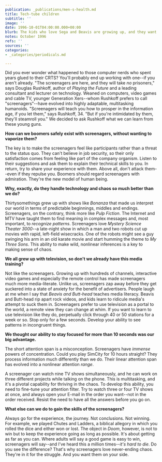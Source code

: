 ```yaml
---
publication: _publications/men-s-health.md
title: Tech-tube children
subtitle: ''
image: ''
date: 1996-10-01T04:00:00.000+00:00
blurb: The kids who love Sega and Beavis are growing up, and they want your job
notes: October 1996
refs: ''
sources: ''
categories:
- _categories/periodicals.md

---
```

Did you ever wonder what happened to those computer nerds who spent years glued to their CRTS? You'll probably end up working with one--if you aren't already. "The screenagers are here, and they will take _no_ prisoners," says Douglas Rushkoff, author of _Playing the Future_ and a leading consultant and lecturer on technology. Weaned on computers, video games and cable TV, younger Generation Xers--whom Rushkoff prefers to call "screenagers"--have evolved into highly adaptable, multitasking humanoids. "Screenagers will teach you how to prosper in the information age, if you let them," says Rushkoff, 34. "But if you're intimidated by them, they'll steamroll you." We decided to ask Rushkoff what we can learn from these young guns.

**How can we boomers safely exist with screenagers, without wanting to vaporize them?**

The key is to make the screenagers feel like participants rather than a threat to the status quo. They can't believe in job security, so their only satisfaction comes from feeling like part of the company organism. Listen to their suggestions and ask them to explain their technical skills to you. In return, try to share your experience with them. Above all, don't attack them--even if they repulse you. Boomers should regard screenagers with admiration. They're the new model of human being.

**Why, exactly, do they handle technology and chaos so much better than we do?**

Thirtysomethings grew up with shows like _Bonanza_ that made us interpret our world in terms of predictable beginnings, middles and endings. Screenagers, on the contrary, think more like _Pulp Fiction_. The Internet and MTV have taught them to find meaning in complex messages and, most important, to _recognize patterns_. Screenagers love _Mystery Science Theater 3000_--a late-night show in which a man and two robots cut up movies with rapid, left-field wisecracks. One of the robots might see a guy swinging his arm in an old karate movie and start humming the theme to _My Three Sons_. This ability to make wild, nonlinear inferences is a key to making sense of chaos.

**We all grew up with television, so don't we already have this media training?**

Not like the screenagers. Growing up with hundreds of channels, interactive video games and especially the remote control has made screenagers much more media-literate. Unlike us, screenagers zap away before they get suckered into a state of anxiety for the benefit of advertisers. People laugh at me when I say that _Beavis and Butt-head_ teaches media literacy. Beavis and Butt-head rip apart rock videos, and kids learn to ridicule media's attempt to suck them in. Screenagers prefer to use television as a portal to the world, a remote view they can change at whim. If you want to learn to use television like they do, perpetually click through 40 or 50 stations for a week or so. Stop only for a few seconds. Develop your ability to see patterns in incongruent things.

**We thought our ability to stay focused for more than 10 seconds was our big advantage.**

The short attention span is a misconception. Screenagers have _immense_ powers of concentration. Could you play SimCity for 10 hours straight? They process information much differently than we do. Their linear attention span has evolved into a nonlinear attention _range_.

A screenager can watch nine TV shows simultaneously, and he can work on three different projects while talking on the phone. This is multitasking, and it's a pivotal capability for thriving in the chaos. To develop this ability, you need to fine-tune your attention filter. Try to watch three or four TV shows at once, and always open your E-mail in the order you want--not in the order received. Resist the need to have all the answers before you go on.

**What else can we do to gain the skills of the screenagers?**

Always go for the experience, the journey. Not conclusions. Not winning. For example, we played Chutes and Ladders, a biblical allegory in which you rolled the dice and either won or lost. The object in _Doom_, however, is not to win but to keep the experience going as long as possible. It's about getting as far as you can. Where adults will say a good game is easy to win, screenagers will say--and I've heard this a million times--_it's hard to die_. Do you see the difference? That's why screenagers love never-ending chaos. They're in it for the struggle. And you want them on your side.